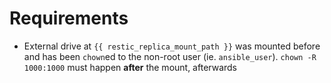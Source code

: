 # Requirements

- External drive at `{{ restic_replica_mount_path }}` was mounted before and has
  been `chown`ed to the non-root user (ie. `ansible_user`). `chown -R 1000:1000`
  must happen **after** the mount, afterwards 
